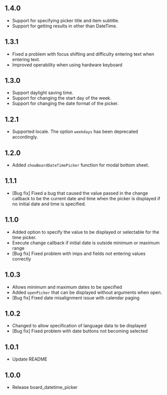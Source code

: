 ## 1.4.0
* Support for specifying picker title and item subtitle.
* Support for getting results in other than DateTime.

## 1.3.1
* Fixed a problem with focus shifting and difficulty entering text when entering text.
* Improved operability when using hardware keyboard

## 1.3.0
* Support daylight saving time.
* Support for changing the start day of the week.
* Support for changing the date format of the picker.

## 1.2.1
* Supported locale. The option `weekdays` has been deprecated accordingly.

## 1.2.0
* Added `showBoardDateTimePicker` function for modal bottom sheet.

## 1.1.1
* [Bug fix] Fixed a bug that caused the value passed in the change callback 
  to be the current date and time when the picker is displayed if no initial date and time is specified.

## 1.1.0

* Added option to specify the value to be displayed or selectable for the time picker.
* Execute change callback if initial date is outside minimum or maximum range
* [Bug fix] Fixed problem with imps and fields not entering values correctly

## 1.0.3

* Allows minimum and maximum dates to be specified
* Added `openPicker` that can be displayed without arguments when open.
* [Bug fix] Fixed date misalignment issue with calendar paging

## 1.0.2

* Changed to allow specification of language data to be displayed
* [Bug fix] Fixed problem with date buttons not becoming selected

## 1.0.1

* Update README

## 1.0.0

* Release board_datetime_picker
